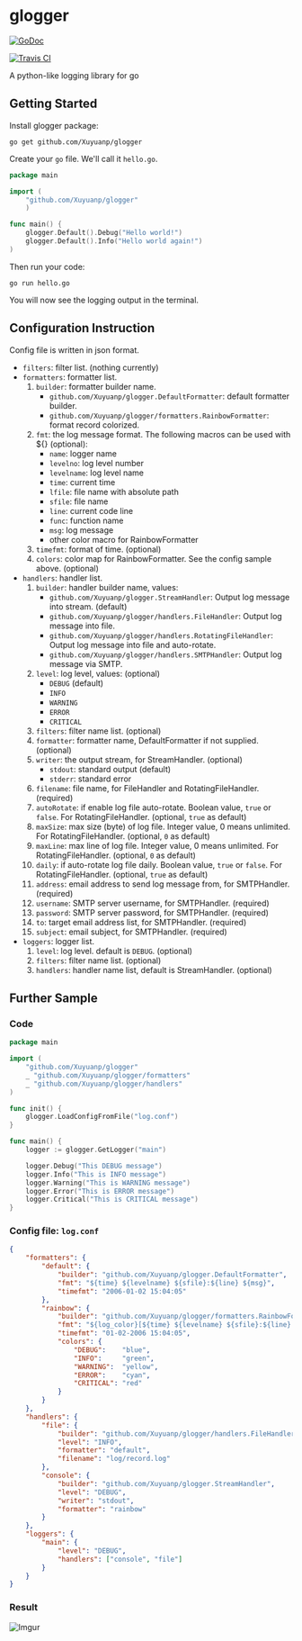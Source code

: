 glogger
=======

[![GoDoc](https://godoc.org/github.com/Xuyuanp/glogger?status.svg)](https://godoc.org/github.com/Xuyuanp/glogger)    

[![Travis CI](https://travis-ci.org/Xuyuanp/glogger.svg?branch=master)](https://travis-ci.org/Xuyuanp/glogger)

A python-like logging library for go

## Getting Started

Install glogger package:

`go get github.com/Xuyuanp/glogger`

Create your `go` file. We'll call it `hello.go`.

```go
package main

import (
    "github.com/Xuyuanp/glogger"
    )

func main() {
    glogger.Default().Debug("Hello world!")
    glogger.Default().Info("Hello world again!")
)
```

Then run your code:

`go run hello.go`

You will now see the logging output in the terminal.

## Configuration Instruction

Config file is written in json format.

* `filters`: filter list. (nothing currently)
* `formatters`: formatter list.
    1. `builder`: formatter builder name.
        * `github.com/Xuyuanp/glogger.DefaultFormatter`: default formatter builder.
        * `github.com/Xuyuanp/glogger/formatters.RainbowFormatter`: format record colorized.
    2. `fmt`: the log message format. The following macros can be used with ${} (optional):
        * `name`: logger name
        * `levelno`: log level number
        * `levelname`: log level name
        * `time`: current time
        * `lfile`: file name with absolute path
        * `sfile`: file name
        * `line`: current code line
        * `func`: function name
        * `msg`: log message
        * other color macro for RainbowFormatter
    3. `timefmt`: format of time. (optional)
    4. `colors`: color map for RainbowFormatter. See the config sample above. (optional)
* `handlers`: handler list.
    1. `builder`: handler builder name, values:
        * `github.com/Xuyuanp/glogger.StreamHandler`: Output log message into stream. (default)
        * `github.com/Xuyuanp/glogger/handlers.FileHandler`: Output log message into file.
        * `github.com/Xuyuanp/glogger/handlers.RotatingFileHandler`: Output log message into file and auto-rotate.
        * `github.com/Xuyuanp/glogger/handlers.SMTPHandler`: Output log message via SMTP.
    1. `level`: log level, values: (optional)
        * `DEBUG` (default)
        * `INFO`
        * `WARNING`
        * `ERROR`
        * `CRITICAL`
    2. `filters`: filter name list. (optional)
    3. `formatter`: formatter name, DefaultFormatter if not supplied. (optional)
    4. `writer`: the output stream, for StreamHandler. (optional)
        * `stdout`: standard output (default)
        * `stderr`: standard error
    5. `filename`: file name, for FileHandler and RotatingFileHandler. (required)
    6. `autoRotate`: if enable log file auto-rotate. Boolean value, `true` or `false`. For RotatingFileHandler. (optional, `true` as default)
    7. `maxSize`: max size (byte) of log file. Integer value, 0 means unlimited. For RotatingFileHandler. (optional, `0` as default)
    8. `maxLine`: max line of log file. Integer value, 0 means unlimited. For RotatingFileHandler. (optional, `0` as default)
    9. `daily`: if auto-rotate log file daily. Boolean value, `true` or `false`. For RotatingFileHandler. (optional, `true` as default)
    10. `address`: email address to send log message from, for SMTPHandler. (required)
    11. `username`: SMTP server username, for SMTPHandler. (required)
    12. `password`: SMTP server password, for SMTPHandler. (required)
    13. `to`: target email address list, for SMTPHandler. (required)
    14. `subject`: email subject, for SMTPHandler. (required)
* `loggers`: logger list.
    1. `level`: log level. default is `DEBUG`. (optional)
    2. `filters`: filter name list. (optional)
    3. `handlers`: handler name list, default is StreamHandler. (optional)

## Further Sample

### Code

```go
package main

import (
    "github.com/Xuyuanp/glogger"
    _ "github.com/Xuyuanp/glogger/formatters"
    _ "github.com/Xuyuanp/glogger/handlers"
)

func init() {
    glogger.LoadConfigFromFile("log.conf")
}

func main() {
    logger := glogger.GetLogger("main")

    logger.Debug("This DEBUG message")
    logger.Info("This is INFO message")
    logger.Warning("This is WARNING message")
    logger.Error("This is ERROR message")
    logger.Critical("This is CRITICAL message")
}
```

### Config file: `log.conf`

```json
{
    "formatters": {
        "default": {
            "builder": "github.com/Xuyuanp/glogger.DefaultFormatter",
            "fmt": "${time} ${levelname} ${sfile}:${line} ${msg}",
            "timefmt": "2006-01-02 15:04:05"
        },
        "rainbow": {
            "builder": "github.com/Xuyuanp/glogger/formatters.RainbowFormatter",
            "fmt": "${log_color}[${time} ${levelname} ${sfile}:${line} ${func}] ${msg}",
            "timefmt": "01-02-2006 15:04:05",
            "colors": {
                "DEBUG":    "blue",
                "INFO":     "green",
                "WARNING":  "yellow",
                "ERROR":    "cyan",
                "CRITICAL": "red"
            }
        }
    },
    "handlers": {
        "file": {
            "builder": "github.com/Xuyuanp/glogger/handlers.FileHandler",
            "level": "INFO",
            "formatter": "default",
            "filename": "log/record.log"
        },
        "console": {
            "builder": "github.com/Xuyuanp/glogger.StreamHandler",
            "level": "DEBUG",
            "writer": "stdout",
            "formatter": "rainbow"
        }
    },
    "loggers": {
        "main": {
            "level": "DEBUG",
            "handlers": ["console", "file"]
        }
    }
}

```

### Result

![Imgur](http://i.imgur.com/xjWGUyC.png)

